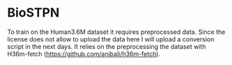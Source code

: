 # BioSTPN


To train on the Human3.6M dataset it requires preprocessed data. Since the license does not allow to upload the data here I will upload a conversion script in the next days. It relies on the preprocessing the dataset with H36m-fetch (https://github.com/anibali/h36m-fetch). 

